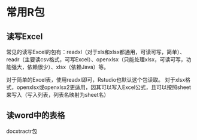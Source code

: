 # 常用R包
## 读写Excel
常见的读写Excel的包有：readxl（对于xls和xlsx都通用，可读可写，简单）、readr（主要读csv格式，可写Excel）、openxlsx（只能处理xlsx，可读可写，功能强大，依赖很少）、xlsx（依赖Java）等。

对于简单的Excel表，使用readxl即可，Rstudio也默认这个包读取。
对于xlsx格式，openxlsx或openxlsx2更适用，因其可以写入Excel公式，且可以按照sheet来写入（写入列表，列表名映射为sheet名）

## 读word中的表格
docxtractr包
